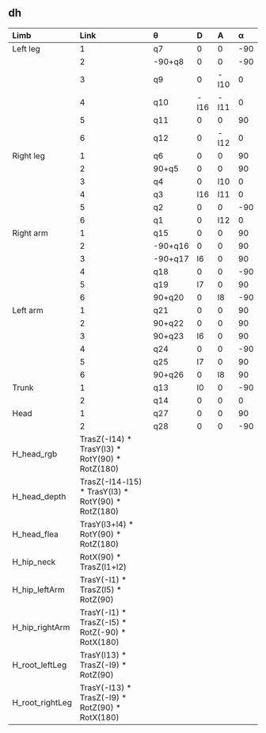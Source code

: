 ## dh
| Limb            | Link                                               | θ       | D    | A    | α   | 
|:----------------|:---------------------------------------------------|:--------|:-----|:-----|:----|
| Left leg        | 1                                                  | q7      | 0    | 0    | -90 | 
|                 | 2                                                  | -90+q8  | 0    | 0    | -90 | 
|                 | 3                                                  | q9      | 0    | -l10 | 0   | 
|                 | 4                                                  | q10     | -l16 | -l11 | 0   | 
|                 | 5                                                  | q11     | 0    | 0    | 90  | 
|                 | 6                                                  | q12     | 0    | -l12 | 0   | 
| Right leg       | 1                                                  | q6      | 0    | 0    | 90  | 
|                 | 2                                                  | 90+q5   | 0    | 0    | 90  | 
|                 | 3                                                  | q4      | 0    | l10  | 0   | 
|                 | 4                                                  | q3      | l16  | l11  | 0   | 
|                 | 5                                                  | q2      | 0    | 0    | -90 | 
|                 | 6                                                  | q1      | 0    | l12  | 0   | 
| Right arm       | 1                                                  | q15     | 0    | 0    | 90  | 
|                 | 2                                                  | -90+q16 | 0    | 0    | 90  | 
|                 | 3                                                  | -90+q17 | l6   | 0    | 90  | 
|                 | 4                                                  | q18     | 0    | 0    | -90 | 
|                 | 5                                                  | q19     | l7   | 0    | 90  | 
|                 | 6                                                  | 90+q20  | 0    | l8   | -90 | 
| Left arm        | 1                                                  | q21     | 0    | 0    | 90  | 
|                 | 2                                                  | 90+q22  | 0    | 0    | 90  | 
|                 | 3                                                  | 90+q23  | l6   | 0    | 90  | 
|                 | 4                                                  | q24     | 0    | 0    | -90 | 
|                 | 5                                                  | q25     | l7   | 0    | 90  | 
|                 | 6                                                  | 90+q26  | 0    | l8   | 90  | 
| Trunk           | 1                                                  | q13     | l0   | 0    | -90 | 
|                 | 2                                                  | q14     | 0    | 0    | 0   | 
| Head            | 1                                                  | q27     | 0    | 0    | 90  | 
|                 | 2                                                  | q28     | 0    | 0    | -90 | 
| H_head_rgb      | TrasZ(-l14) * TrasY(l3) * RotY(90) * RotZ(180)     |         |      |      |     | 
| H_head_depth    | TrasZ(-l14-l15) * TrasY(l3) * RotY(90) * RotZ(180) |         |      |      |     | 
| H_head_flea     | TrasY(l3+l4) * RotY(90) * RotZ(180)                |         |      |      |     | 
| H_hip_neck      | RotX(90) * TrasZ(l1+l2)                            |         |      |      |     | 
| H_hip_leftArm   | TrasY(-l1) * TrasZ(l5) * RotZ(90)                  |         |      |      |     | 
| H_hip_rightArm  | TrasY(-l1) * TrasZ(-l5) * RotZ(-90) * RotX(180)    |         |      |      |     | 
| H_root_leftLeg  | TrasY(l13) * TrasZ(-l9) * RotZ(90)                 |         |      |      |     | 
| H_root_rightLeg | TrasY(-l13) * TrasZ(-l9) * RotZ(90) * RotX(180)    |         |      |      |     | 

